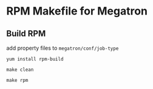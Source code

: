 # RPM Makefile for Megatron

## Build RPM

add property files to ```megatron/conf/job-type```

```yum install rpm-build```

```make clean```

```make rpm```

